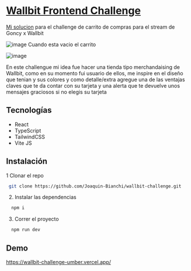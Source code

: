 # [Wallbit Frontend Challenge](https://github.com/goncy/wallbit-challenge)


[Mi solucion](https://wallbit-challenge-umber.vercel.app/) para el challenge de carrito de compras para el stream de Goncy x Wallbit

![image](https://github.com/user-attachments/assets/0e4d1a91-74a6-4f21-b745-7165960100bd)
                            Cuando esta vacio el carrito

![image](https://github.com/user-attachments/assets/519bc431-340e-4cde-88c3-deef31243344)

En este challengue mi idea fue hacer una tienda tipo merchandaising de Wallbit, como en su momento fui usuario de ellos, me inspire en el diseño que tenian y sus colores
y como detalle/extra agregue una de las ventajas claves que te da contar con su tarjeta y una alerta que te devuelve unos mensajes graciosos si no elegis su tarjeta 

## Tecnologías

- React
- TypeScript
- TailwindCSS
- Vite JS

## Instalación

1 Clonar el repo

```bash
 git clone https://github.com/Joaquin-Bianchi/wallbit-challenge.git
```

2. Instalar las dependencias

```bash
  npm i
```

3. Correr el proyecto

```bash
  npm run dev
```

## Demo

https://wallbit-challenge-umber.vercel.app/
